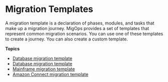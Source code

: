 # Migration Templates<a name="migration-templates"></a>

A migration template is a declaration of phases, modules, and tasks that make up a migration journey\. MigOps provides a set of templates that represent common migration scenarios\. You can use one of these templates to create a journey\. You can also create a custom template\.

**Topics**
+ [Database migration template](general-migration-template.md)
+ [Database migration template](database-migration-template.md)
+ [Mainframe migration template](mainframe-migration-template.md)
+ [Amazon Connect migration template](connect-migration-template.md)